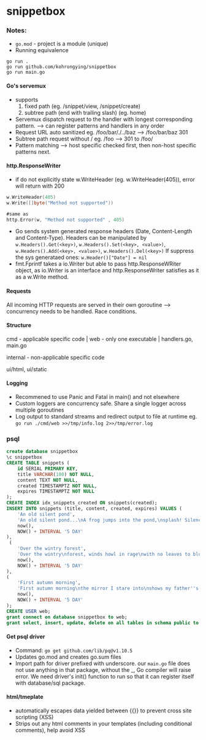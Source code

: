 # snippetbox

### Notes:
- `go.mod` - project is a module (unique)
- Running equivalence
```
go run . 
go run github.com/kohrongying/snippetbox
go run main.go
```
#### Go's servemux 
- supports
    1. fixed path (eg. /snippet/view, /snippet/create)
    2. subtree path (end with trailing slash) (eg. home)
- Servemux dispatch request to the handler with longest corresponding pattern. --> can register patterns and handlers in any order
- Request URL auto sanitized eg. /foo/bar/./../baz --> /foo/bar/baz 301
- Subtree path request without / eg. /foo --> 301 to /foo/
- Pattern matching --> host specific checked first, then non-host specific patterns next.

#### http.ResponseWriter
- if do not explicitly state w.WriteHeader (eg. w.WriteHeader(405)), error will return with 200 
```go
w.WriteHeader(405)
w.Write([]byte("Method not supported"))

#same as
http.Error(w, "Method not supported" , 405)
```
- Go sends system generated response headers (Date,  Content-Length and Content-Type).
Headers can be manipulated by
`w.Headers().Get(<key>)`, `w.Headers().Set(<key>, <value>)`, `w.Headers().Add(<key>, <value>)`, `w.Headers().Del(<key>)`
If suppress the sys generataed ones: `w.Header()["Date"] = nil`
- fmt.Fprintf takes a io.Writer but able to pass http.ResponseWRiter object, as io.Writer is an interface and http.ResponseWriter satisfies as it as a w.Write method. 

#### Requests
All incoming HTTP requests are served in their own goroutine --> concurrency needs to be handled. Race conditions.

#### Structure
cmd - applicable specific code
| web - only one executable
    | handlers.go, main.go

internal - non-applicable specific code

ui/html, ui/static

#### Logging
- Recommened to use Panic and Fatal in main() and not elsewhere
- Custom loggers are concurrency safe. Share a single logger across multiple goroutines
- Log output to standard streams and redirect output to file at runtime eg. `go run ./cmd/web >>/tmp/info.log 2>>/tmp/error.log`

### psql
```sql
create database snippetbox
\c snippetbox
CREATE TABLE snippets (
    id SERIAL PRIMARY KEY,
    title VARCHAR(100) NOT NULL,
    content TEXT NOT NULL,
    created TIMESTAMPTZ NOT NULL,
    expires TIMESTAMPTZ NOT NULL
);
CREATE INDEX idx_snippets_created ON snippets(created);
INSERT INTO snippets (title, content, created, expires) VALUES (
    'An old silent pond',
    'An old silent pond...\nA frog jumps into the pond,\nsplash! Silence again.\n\n– Matsuo Bashō',
    now(),
    NOW() + INTERVAL '5 DAY'
),
 (
    'Over the wintry forest',
    'Over the wintry\nforest, winds howl in rage\nwith no leaves to blow.\n\n– Natsume Soseki',
    now(),
    NOW() + INTERVAL '5 DAY'
),
(
    'First autumn morning',
    'First autumn morning\nthe mirror I stare into\nshows my father''s face.\n\n– Murakami Kijo',
    now(),
    NOW() + INTERVAL '5 DAY'
);
CREATE USER web;
grant connect on database snippetbox to web;
grant select, insert, update, delete on all tables in schema public to web;
```

#### Get psql driver
- Command: `go get github.com/lib/pq@v1.10.5`
- Updates go.mod and creates go.sum files
- Import path for driver prefixed with underscore. our `main.go` file does not use anything in that package, without the _, Go compiler will raise error. We need driver's init() function to run so that it can register itself with database/sql package.

#### html/tmeplate
- automatically escapes data yielded between {{}} to prevent cross site scripting (XSS)
- Strips out any html comments in your templates (including conditional comments), help avoid XSS